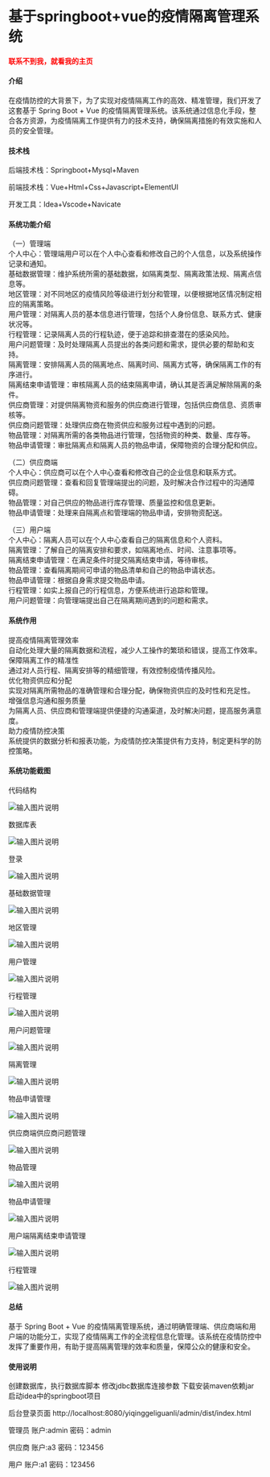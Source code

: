 # 基于springboot+vue的疫情隔离管理系统

<h4 style='color:red'>联系不到我，就看我的主页 </h4> 
 
#### 介绍

在疫情防控的大背景下，为了实现对疫情隔离工作的高效、精准管理，我们开发了这套基于 Spring Boot + Vue 的疫情隔离管理系统。该系统通过信息化手段，整合各方资源，为疫情隔离工作提供有力的技术支持，确保隔离措施的有效实施和人员的安全管理。

#### 技术栈

后端技术栈：Springboot+Mysql+Maven

前端技术栈：Vue+Html+Css+Javascript+ElementUI

开发工具：Idea+Vscode+Navicate

#### 系统功能介绍

（一）管理端  
个人中心：管理端用户可以在个人中心查看和修改自己的个人信息，以及系统操作记录和通知。  
基础数据管理：维护系统所需的基础数据，如隔离类型、隔离政策法规、隔离点信息等。  
地区管理：对不同地区的疫情风险等级进行划分和管理，以便根据地区情况制定相应的隔离策略。  
用户管理：对隔离人员的基本信息进行管理，包括个人身份信息、联系方式、健康状况等。  
行程管理：记录隔离人员的行程轨迹，便于追踪和排查潜在的感染风险。  
用户问题管理：及时处理隔离人员提出的各类问题和需求，提供必要的帮助和支持。  
隔离管理：安排隔离人员的隔离地点、隔离时间、隔离方式等，确保隔离工作的有序进行。  
隔离结束申请管理：审核隔离人员的结束隔离申请，确认其是否满足解除隔离的条件。  
供应商管理：对提供隔离物资和服务的供应商进行管理，包括供应商信息、资质审核等。  
供应商问题管理：处理供应商在物资供应和服务过程中遇到的问题。  
物品管理：对隔离所需的各类物品进行管理，包括物资的种类、数量、库存等。  
物品申请管理：审批隔离点和隔离人员的物品申请，保障物资的合理分配和供应。  

（二）供应商端  
个人中心：供应商可以在个人中心查看和修改自己的企业信息和联系方式。  
供应商问题管理：查看和回复管理端提出的问题，及时解决合作过程中的沟通障碍。  
物品管理：对自己供应的物品进行库存管理、质量监控和信息更新。  
物品申请管理：处理来自隔离点和管理端的物品申请，安排物资配送。  

（三）用户端  
个人中心：隔离人员可以在个人中心查看自己的隔离信息和个人资料。  
隔离管理：了解自己的隔离安排和要求，如隔离地点、时间、注意事项等。  
隔离结束申请管理：在满足条件时提交隔离结束申请，等待审核。  
物品管理：查看隔离期间可申请的物品清单和自己的物品申请状态。  
物品申请管理：根据自身需求提交物品申请。  
行程管理：如实上报自己的行程信息，方便系统进行追踪和管理。  
用户问题管理：向管理端提出自己在隔离期间遇到的问题和需求。  

#### 系统作用

提高疫情隔离管理效率  
自动化处理大量的隔离数据和流程，减少人工操作的繁琐和错误，提高工作效率。  
保障隔离工作的精准性  
通过对人员行程、隔离安排等的精细管理，有效控制疫情传播风险。  
优化物资供应和分配  
实现对隔离所需物品的准确管理和合理分配，确保物资供应的及时性和充足性。  
增强信息沟通和服务质量  
为隔离人员、供应商和管理端提供便捷的沟通渠道，及时解决问题，提高服务满意度。  
助力疫情防控决策  
系统提供的数据分析和报表功能，为疫情防控决策提供有力支持，制定更科学的防控策略。  

#### 系统功能截图

代码结构

![输入图片说明](images/dfe87e3edc9473ca2d07b6102003a23.png)

数据库表

![输入图片说明](images/3a5e1088067e211945f1c24038c51e2.png)

登录

![输入图片说明](images/cfe93f49d7478e9d4cecebcd909df8f.png)

基础数据管理

![输入图片说明](images/de1f1af3fffb3762ac586226cbb8d85.png)

地区管理

![输入图片说明](images/32fb165f9119388d5b1c50bd17a6351.png)

用户管理

![输入图片说明](images/aee3dd78347356298869df4fc1affc8.png)

行程管理

![输入图片说明](images/0e232f6989c372266965de3710032aa.png)

用户问题管理

![输入图片说明](images/29381341bada6a16bf56bcf33266218.png)

隔离管理

![输入图片说明](images/02feb991126b8bc66192bda5f808435.png)

物品申请管理

![输入图片说明](images/034754a57de5099857f42822241586e.png)

供应商端供应商问题管理

![输入图片说明](images/8621aed835d686ae1d445544b6afa23.png)

物品管理

![输入图片说明](images/a1e680cd87d892b895360db79d3aebb.png)

物品申请管理

![输入图片说明](images/124bf4a19c650eb3b303e1a2971b592.png)

用户端隔离结束申请管理

![输入图片说明](images/81c362ec7c39f43bb759360902ddb58.png)

行程管理

![输入图片说明](images/896b4d99390ddcef6906c7d06ab215f.png)

#### 总结

基于 Spring Boot + Vue 的疫情隔离管理系统，通过明确管理端、供应商端和用户端的功能分工，实现了疫情隔离工作的全流程信息化管理。该系统在疫情防控中发挥了重要作用，有助于提高隔离管理的效率和质量，保障公众的健康和安全。

#### 使用说明

创建数据库，执行数据库脚本 修改jdbc数据库连接参数 下载安装maven依赖jar 启动idea中的springboot项目

后台登录页面
http://localhost:8080/yiqinggeliguanli/admin/dist/index.html

管理员				账户:admin 		密码：admin

供应商				账户:a3 		密码：123456

用户				账户:a1 		密码：123456